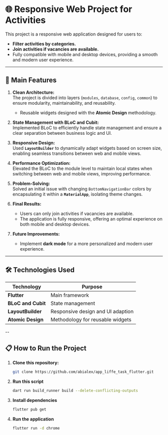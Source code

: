 # 🌐 **Responsive Web Project for Activities**

This project is a responsive web application designed for users to:

- **Filter activities by categories.**
- **Join activities if vacancies are available.**
- Fully compatible with mobile and desktop devices, providing a smooth and modern user experience.

---

## 🚀 **Main Features**

1. **Clean Architecture:**  
   The project is divided into layers (`modules`, `database`, `config`, `common`) to ensure modularity, maintainability, and reusability.

   - Reusable widgets designed with the **Atomic Design** methodology.

2. **State Management with BLoC and Cubit:**  
   Implemented BLoC to efficiently handle state management and ensure a clear separation between business logic and UI.

3. **Responsive Design:**  
   Used **`LayoutBuilder`** to dynamically adapt widgets based on screen size, enabling seamless transitions between web and mobile views.

4. **Performance Optimization:**  
   Elevated the BLoC to the module level to maintain local states when switching between web and mobile views, improving performance.

5. **Problem-Solving:**  
   Solved an initial issue with changing `BottomNavigationBar` colors by encapsulating it within a **`MaterialApp`**, isolating theme changes.

6. **Final Results:**

   - Users can only join activities if vacancies are available.
   - The application is fully responsive, offering an optimal experience on both mobile and desktop devices.

7. **Future Improvements:**
   - Implement **dark mode** for a more personalized and modern user experience.

---

## 🛠️ **Technologies Used**

| Technology         | Purpose                           |
| ------------------ | --------------------------------- |
| **Flutter**        | Main framework                    |
| **BLoC and Cubit** | State management                  |
| **LayoutBuilder**  | Responsive design and UI adaption |
| **Atomic Design**  | Methodology for reusable widgets  |

--
## 📋 **How to Run the Project**

1. **Clone this repository:**
   ```bash
   git clone https://github.com/abialex/app_liffe_task_flutter.git
2. **Run this script**
   ```bash
   dart run build_runner build --delete-conflicting-outputs
3. **Install dependencies**
   ```bash
   flutter pub get
4. **Run the application**
   ```bash
   flutter run -d chrome

